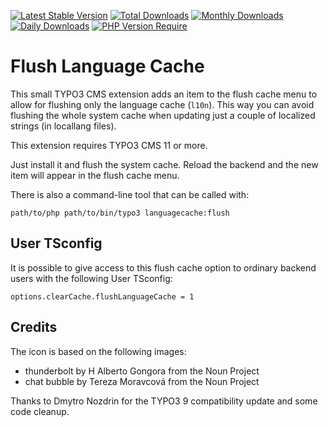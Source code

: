 [![Latest Stable Version](https://poser.pugx.org/cobweb/flush_language_cache/v)](https://packagist.org/packages/cobweb/flush_language_cache)
[![Total Downloads](https://poser.pugx.org/cobweb/flush_language_cache/downloads)](https://packagist.org/packages/cobweb/flush_language_cache)
[![Monthly Downloads](https://poser.pugx.org/cobweb/flush_language_cache/d/monthly)](https://packagist.org/packages/cobweb/flush_language_cache)
[![Daily Downloads](https://poser.pugx.org/cobweb/flush_language_cache/d/daily)](https://packagist.org/packages/cobweb/flush_language_cache)
[![PHP Version Require](https://poser.pugx.org/cobweb/flush_language_cache/require/php)](https://packagist.org/packages/cobweb/flush_language_cache)

# Flush Language Cache

This small TYPO3 CMS extension adds an item to the flush cache menu to allow for
flushing only the language cache (`l10n`). This way you can avoid flushing the
whole system cache when updating just a couple of localized strings (in locallang
files).

This extension requires TYPO3 CMS 11 or more.

Just install it and flush the system cache. Reload the backend and the new
item will appear in the flush cache menu.

There is also a command-line tool that can be called with:

```text
path/to/php path/to/bin/typo3 languagecache:flush
```

## User TSconfig

It is possible to give access to this flush cache option to ordinary backend users
with the following User TSconfig:

```typo3_typoscript
options.clearCache.flushLanguageCache = 1
```

## Credits

The icon is based on the following images:

* thunderbolt by H Alberto Gongora from the Noun Project
* chat bubble by Tereza Moravcová from the Noun Project

Thanks to Dmytro Nozdrin for the TYPO3 9 compatibility update and some code cleanup.
